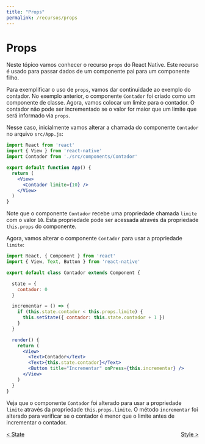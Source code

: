 ```yaml
---
title: "Props"
permalink: /recursos/props
---
```


# Props

Neste tópico vamos conhecer o recurso `props` do React Native. Este recurso é usado para passar dados de um componente pai para um componente filho.

Para exemplificar o uso de `props`, vamos dar continuidade ao exemplo do contador. No exemplo anterior, o componente `Contador` foi criado como um componente de classe. Agora, vamos colocar um limite para o contador. O contador não pode ser incrementado se o valor for maior que um limite que será informado via `props`.

Nesse caso, inicialmente vamos alterar a chamada do componente `Contador` no arquivo `src/App.js`:

```jsx
import React from 'react'
import { View } from 'react-native'
import Contador from './src/components/Contador'

export default function App() {
  return (
    <View>
      <Contador limite={10} />
    </View>
  )
}
```

Note que o componente `Contador` recebe uma propriedade chamada `limite` com o valor `10`. Esta propriedade pode ser acessada através da propriedade `this.props` do componente.

Agora, vamos alterar o componente `Contador` para usar a propriedade `limite`:

```jsx
import React, { Component } from 'react'
import { View, Text, Button } from 'react-native'

export default class Contador extends Component {

  state = {
    contador: 0
  }

  incrementar = () => {
    if (this.state.contador < this.props.limite) {
      this.setState({ contador: this.state.contador + 1 })
    }
  }

  render() {
    return (
      <View>
        <Text>Contador</Text>
        <Text>{this.state.contador}</Text>
        <Button title="Incrementar" onPress={this.incrementar} />
      </View>
    )
  }
}
```

Veja que o componente `Contador` foi alterado para usar a propriedade `limite` através da propriedade `this.props.limite`. O método `incrementar` foi alterado para verificar se o contador é menor que o limite antes de incrementar o contador.

<span style="display: flex; justify-content: space-between;"><span>[&lt; State](state.html "Voltar")</span> <span>[Style &gt;](style.html "Próximo")</span></span>